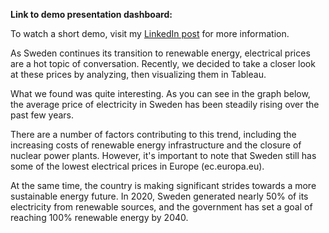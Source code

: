 **Link to demo presentation dashboard:**

To watch a short demo, visit my [LinkedIn post](https://www.linkedin.com/posts/zanadarwish_tableau-elpriser-nordpool-activity-7057434131223207936-T-r9?utm_source=share&utm_medium=member_desktop) for more information.


As Sweden continues its transition to renewable energy, electrical prices are a hot topic of conversation. Recently, we decided to take a closer look at these prices by analyzing, then visualizing them in Tableau.

What we found was quite interesting. As you can see in the graph below, the average price of electricity in Sweden has been steadily rising over the past few years.

There are a number of factors contributing to this trend, including the increasing costs of renewable energy infrastructure and the closure of nuclear power plants. However, it's important to note that Sweden still has some of the lowest electrical prices in Europe (ec.europa.eu).

At the same time, the country is making significant strides towards a more sustainable energy future. In 2020, Sweden generated nearly 50% of its electricity from renewable sources, and the government has set a goal of reaching 100% renewable energy by 2040.
